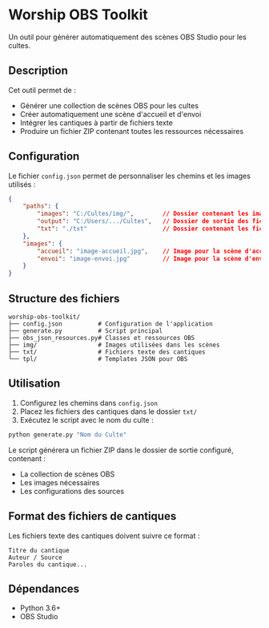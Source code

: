 # Worship OBS Toolkit

Un outil pour générer automatiquement des scènes OBS Studio pour les cultes.

## Description

Cet outil permet de :
- Générer une collection de scènes OBS pour les cultes
- Créer automatiquement une scène d'accueil et d'envoi
- Intégrer les cantiques à partir de fichiers texte
- Produire un fichier ZIP contenant toutes les ressources nécessaires

## Configuration

Le fichier `config.json` permet de personnaliser les chemins et les images utilisés :

```json
{
    "paths": {
        "images": "C:/Cultes/img/",        // Dossier contenant les images
        "output": "C:/Users/.../Cultes",   // Dossier de sortie des fichiers ZIP
        "txt": "./txt"                     // Dossier contenant les fichiers texte des cantiques
    },
    "images": {
        "accueil": "image-accueil.jpg",    // Image pour la scène d'accueil
        "envoi": "image-envoi.jpg"         // Image pour la scène d'envoi
    }
}
```

## Structure des fichiers

```
worship-obs-toolkit/
├── config.json          # Configuration de l'application
├── generate.py          # Script principal
├── obs_json_resources.py# Classes et ressources OBS
├── img/                 # Images utilisées dans les scènes
├── txt/                 # Fichiers texte des cantiques
└── tpl/                 # Templates JSON pour OBS
```

## Utilisation

1. Configurez les chemins dans `config.json`
2. Placez les fichiers des cantiques dans le dossier `txt/`
3. Exécutez le script avec le nom du culte :

```bash
python generate.py "Nom du Culte"
```

Le script générera un fichier ZIP dans le dossier de sortie configuré, contenant :
- La collection de scènes OBS
- Les images nécessaires
- Les configurations des sources

## Format des fichiers de cantiques

Les fichiers texte des cantiques doivent suivre ce format :
```
Titre du cantique
Auteur / Source
Paroles du cantique...
```

## Dépendances

- Python 3.6+
- OBS Studio